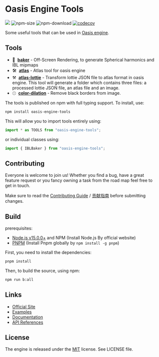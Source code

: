 # Oasis Engine Tools

<a href="https://www.npmjs.com/package/oasis-engine-tools"><img src="https://img.shields.io/npm/v/oasis-engine-tools"/></a> ![npm-size](https://img.shields.io/bundlephobia/minzip/oasis-engine-tools) ![npm-download](https://img.shields.io/npm/dm/oasis-engine-tools) [![codecov](https://codecov.io/gh/oasis-engine/engine/branch/main/graph/badge.svg?token=KR2UBKE3OX)](https://codecov.io/gh/oasis-engine/engine-tools)

Some useful tools that can be used in [Oasis engine](https://github.com/oasis-engine/engine).

## Tools

- 🍞 &nbsp;**[baker](packages/baker)** - Off-Screen Rendering, to generate Spherical harmonics and IBL mipmaps
- 🛠 &nbsp;**[atlas](packages/atlas)** - Atlas tool for oasis engine
- ⚒️ &nbsp;**[atlas-lottie](packages/atlas-lottie)** - Transform lottie JSON file to atlas format in oasis engine. This tool will generate a folder which contains three files: a processed lottie JSON file, an atlas file and an image.
- ⚾︎ &nbsp;**[color-dilation](packages/color-dilation)** - Remove black borders from image.

The tools is published on npm with full typing support. To install, use:

```sh
npm install oasis-engine-tools
```

This will allow you to import tools entirely using:

```javascript
import * as TOOLS from "oasis-engine-tools";
```

or individual classes using:

```javascript
import { IBLBaker } from "oasis-engine-tools";
```

## Contributing

Everyone is welcome to join us! Whether you find a bug, have a great feature request or you fancy owning a task from the road map feel free to get in touch.

Make sure to read the [Contributing Guide](.github/HOW_TO_CONTRIBUTE.md) / [贡献指南](https://github.com/oasis-engine/engine/wiki/%E5%A6%82%E4%BD%95%E4%B8%8E%E6%88%91%E4%BB%AC%E5%85%B1%E5%BB%BA-Oasis-%E5%BC%80%E6%BA%90%E4%BA%92%E5%8A%A8%E5%BC%95%E6%93%8E) before submitting changes.

## Build

prerequisites:

- [Node.js v15.0.0+](https://nodejs.org/en/) and NPM (Install Node.js By official website)
- [PNPM](https://pnpm.io/) (Install Pnpm globally by `npm install -g pnpm`)

First, you need to install the dependencies:

```sh
pnpm install
```

Then, to build the source, using npm:

```sh
npm run b:all
```

## Links

- [Official Site](https://oasisengine.cn)
- [Examples](https://oasisengine.cn/#/examples/latest/ibl-baker)
- [Documentation](https://oasisengine.cn/#/docs/latest/cn/install)
- [API References](https://oasisengine.cn/#/api/latest/core)

## License

The engine is released under the [MIT](https://opensource.org/licenses/MIT) license. See LICENSE file.

